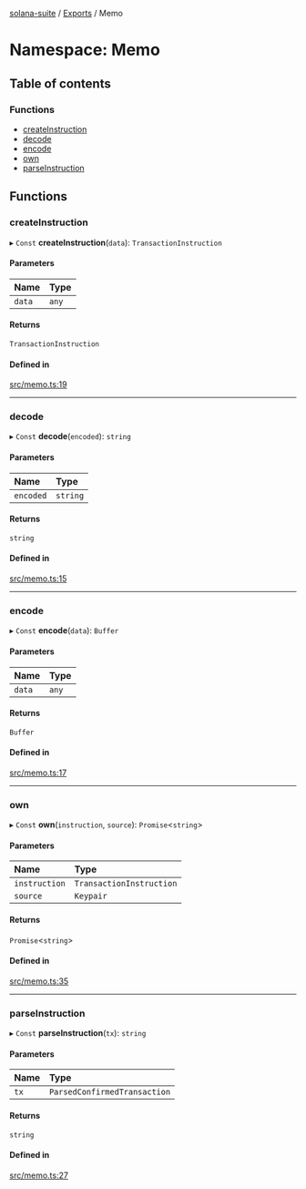 [solana-suite](../README.md) / [Exports](../modules.md) / Memo

# Namespace: Memo

## Table of contents

### Functions

- [createInstruction](Memo.md#createinstruction)
- [decode](Memo.md#decode)
- [encode](Memo.md#encode)
- [own](Memo.md#own)
- [parseInstruction](Memo.md#parseinstruction)

## Functions

### createInstruction

▸ `Const` **createInstruction**(`data`): `TransactionInstruction`

#### Parameters

| Name | Type |
| :------ | :------ |
| `data` | `any` |

#### Returns

`TransactionInstruction`

#### Defined in

[src/memo.ts:19](https://github.com/fukaoi/solana-suite/blob/127fc4a/src/memo.ts#L19)

___

### decode

▸ `Const` **decode**(`encoded`): `string`

#### Parameters

| Name | Type |
| :------ | :------ |
| `encoded` | `string` |

#### Returns

`string`

#### Defined in

[src/memo.ts:15](https://github.com/fukaoi/solana-suite/blob/127fc4a/src/memo.ts#L15)

___

### encode

▸ `Const` **encode**(`data`): `Buffer`

#### Parameters

| Name | Type |
| :------ | :------ |
| `data` | `any` |

#### Returns

`Buffer`

#### Defined in

[src/memo.ts:17](https://github.com/fukaoi/solana-suite/blob/127fc4a/src/memo.ts#L17)

___

### own

▸ `Const` **own**(`instruction`, `source`): `Promise`<`string`\>

#### Parameters

| Name | Type |
| :------ | :------ |
| `instruction` | `TransactionInstruction` |
| `source` | `Keypair` |

#### Returns

`Promise`<`string`\>

#### Defined in

[src/memo.ts:35](https://github.com/fukaoi/solana-suite/blob/127fc4a/src/memo.ts#L35)

___

### parseInstruction

▸ `Const` **parseInstruction**(`tx`): `string`

#### Parameters

| Name | Type |
| :------ | :------ |
| `tx` | `ParsedConfirmedTransaction` |

#### Returns

`string`

#### Defined in

[src/memo.ts:27](https://github.com/fukaoi/solana-suite/blob/127fc4a/src/memo.ts#L27)
